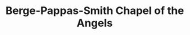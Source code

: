 ---
title: "Berge-Pappas-Smith Chapel of the Angels"
url: /fremont/berge-pappas-smith-chapel-of-the-angels/
shop: funeral directors
---